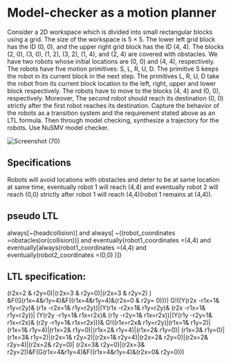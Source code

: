 # Model-checker as a motion planner 

Consider a 2D workspace which is divided into small rectangular blocks using a grid. The size of the
workspace is 5 × 5. The lower left grid block has the ID (0, 0), and the upper right grid block has the ID (4, 4).
The blocks (2, 0), (3, 0), (1, 2), (3, 2), (1, 4), and (2, 4) are covered with obstacles. We have two robots whose
initial locations are (0, 0) and (4, 4), respectively. The robots have five motion primitives: S, L, R, U, D. The
primitive S keeps the robot in its current block in the next step. The primitives L, R, U, D take the robot from
its current block location to the left, right, upper and lower block respectively. The robots have to move to
the blocks (4, 4) and (0, 0), respectively. Moreover, The second robot should reach its destination (0, 0) strictly
after the first robot reaches its destination. Capture the behavior of the robots as a transition system and the
requirement stated above as an LTL formula. Then through model checking, synthesize a trajectory for the
robots. Use NuSMV model checker.

![Screenshot (70)](https://user-images.githubusercontent.com/87232965/144746050-e809af4e-cfa8-42fc-ae12-d75977171500.png)

## Specifications 
Robots will avoid locations with obstacles and deter to be at same location at same time,
eventually robot 1 will reach (4,4) and eventually robot 2 will reach (0,0) strictly after robot 1
will reach (4,4)(robot 1 remains at (4,4)).

## pseudo LTL 
always[~(headcollision)]  and  always[ ~((robot_coordinates =obstacles)or(collision))]
and   eventually{robot1_coordinates =(4,4) and eventually[always(robot1_coordinates =(4,4) and
eventually(robot2_coordinates =(0,0) )]}

## LTL specification:
(r2x=2 & r2y=0)|(r2x=3 & r2y=0)|(r2x=3 & r2y=2) ) &F(G(r1x=4&r1y=4)&F((r1x=4&r1y=4)&(r2x=0 & r2y= 0))))
G!((Y(r2x -r1x=1& r1y=r2y)& (r1x -r2x=1& r1y=r2y))|(Y(r1x -r2x=1& r1y=r2y)& (r2x -r1x=1& r1y=r2y))|
(Y(r2y -r1y=1& r1x=r2x)& (r1y -r2y=1& r1x=r2x))|(Y(r1y -r2y=1& r1x=r2x)& (r2y -r1y=1& r1x=r2x)))&
G!((r1x=r2x& r1y=r2y)|(r1x=1& r1y=2)|(r1x=1& r1y=4)|(r1x=2& r1y=0)|(r1x=2& r1y=4)|(r1x=2& r1y=0)|
(r1x=3& r1y=0)|(r1x=3& r1y=2)|(r2x=1& r2y=2)|(r2x=1& r2y=4)|(r2x=2& r2y=0)|(r2x=2& r2y=4)|(r2x=2& r2y=0)|
(r2x=3& r2y=0)|(r2x=3& r2y=2))&F(G(r1x=4&r1y=4)&F((r1x=4&r1y=4)&(r2x=0& r2y=0)))




